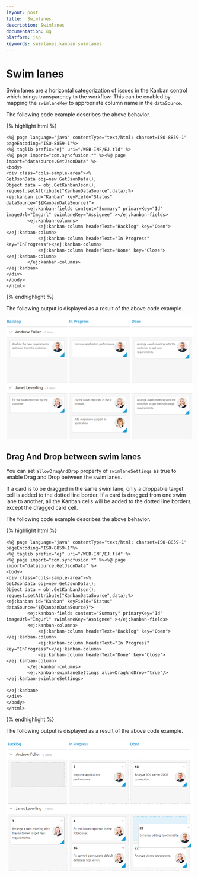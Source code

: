 ```yaml
---
layout: post
title:  Swimlanes
description: Swimlanes
documentation: ug
platform: jsp
keywords: swimlanes,kanban swimlanes
---
```


# Swim lanes

Swim lanes are a horizontal categorization of issues in the Kanban control which brings transparency to the workflow. This can be enabled by mapping the `swimlaneKey` to appropriate column name in the `dataSource`.

The following code example describes the above behavior.

{% highlight html %}

    <%@ page language="java" contentType="text/html; charset=ISO-8859-1" pageEncoding="ISO-8859-1"%>
	<%@ taglib prefix="ej" uri="/WEB-INF/EJ.tld" %>
	<%@ page import="com.syncfusion.*" %><%@ page import="datasource.GetJsonData" %> 
    <body>
	<div class="cols-sample-area"><%
    GetJsonData obj=new GetJsonData();
    Object data = obj.GetKanbanJson();
    request.setAttribute("KanbanDataSource",data);%>
    <ej:kanban id="Kanban" keyField="Status" dataSource="${KanbanDataSource}">
			<ej:kanban-fields content="Summary" primaryKey="Id" imageUrl="ImgUrl" swimlaneKey="Assignee" ></ej:kanban-fields>
			<ej:kanban-columns>
				<ej:kanban-column headerText="Backlog" key="Open"></ej:kanban-column>
				<ej:kanban-column headerText="In Progress" key="InProgress"></ej:kanban-column>
				<ej:kanban-column headerText="Done" key="Close"></ej:kanban-column>
			</ej:kanban-columns>
    </ej:kanban>
	</div>
    </body>
    </html>
    
{% endhighlight %}

The following output is displayed as a result of the above code example.

![](Swimlane_images/swimlane_img1.png)

## Drag And Drop between swim lanes

You can set `allowDragAndDrop` property of `swimlaneSettings` as true to enable Drag and Drop between the swim lanes.

If a card is to be dragged in the same swim lane, only a droppable target cell is added to the dotted line border. If a card is dragged from one swim lane to another, all the Kanban cells will be added to the dotted line borders, except the dragged card cell.

The following code example describes the above behavior.

{% highlight html %}

    <%@ page language="java" contentType="text/html; charset=ISO-8859-1" pageEncoding="ISO-8859-1"%>
	<%@ taglib prefix="ej" uri="/WEB-INF/EJ.tld" %>
	<%@ page import="com.syncfusion.*" %><%@ page import="datasource.GetJsonData" %> 
    <body>
	<div class="cols-sample-area"><%
    GetJsonData obj=new GetJsonData();
    Object data = obj.GetKanbanJson();
    request.setAttribute("KanbanDataSource",data);%>
    <ej:kanban id="Kanban" keyField="Status" dataSource="${KanbanDataSource}">
			<ej:kanban-fields content="Summary" primaryKey="Id" imageUrl="ImgUrl" swimlaneKey="Assignee" ></ej:kanban-fields>
			<ej:kanban-columns>
				<ej:kanban-column headerText="Backlog" key="Open"></ej:kanban-column>
				<ej:kanban-column headerText="In Progress" key="InProgress"></ej:kanban-column>
				<ej:kanban-column headerText="Done" key="Close"></ej:kanban-column>
			</ej:kanban-columns>
			<ej:kanban-swimlaneSettings allowDragAndDrop="true"/></ej:kanban-swimlaneSettings>
			
    </ej:kanban>
	</div>
    </body>
    </html>

{% endhighlight %}

The following output is displayed as a result of the above code example.

![](Swimlane_images/swimlane_img2.png)
